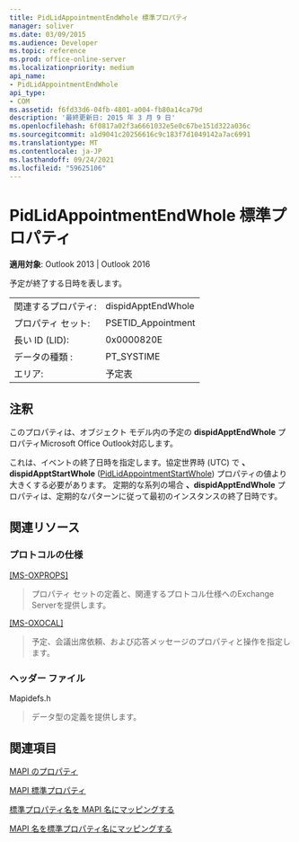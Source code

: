 ```yaml
---
title: PidLidAppointmentEndWhole 標準プロパティ
manager: soliver
ms.date: 03/09/2015
ms.audience: Developer
ms.topic: reference
ms.prod: office-online-server
ms.localizationpriority: medium
api_name:
- PidLidAppointmentEndWhole
api_type:
- COM
ms.assetid: f6fd33d6-04fb-4801-a004-fb80a14ca79d
description: '最終更新日: 2015 年 3 月 9 日'
ms.openlocfilehash: 6f0817a02f3a6661032e5e0c67be151d322a036c
ms.sourcegitcommit: a1d9041c20256616c9c183f7d1049142a7ac6991
ms.translationtype: MT
ms.contentlocale: ja-JP
ms.lasthandoff: 09/24/2021
ms.locfileid: "59625106"
---
```

# <a name="pidlidappointmentendwhole-canonical-property"></a>PidLidAppointmentEndWhole 標準プロパティ

  
  
**適用対象**: Outlook 2013 | Outlook 2016 
  
予定が終了する日時を表します。
  
|||
|:-----|:-----|
|関連するプロパティ:  <br/> |dispidApptEndWhole  <br/> |
|プロパティ セット:  <br/> |PSETID_Appointment  <br/> |
|長い ID (LID):  <br/> |0x0000820E  <br/> |
|データの種類 :   <br/> |PT_SYSTIME  <br/> |
|エリア:  <br/> |予定表  <br/> |
   
## <a name="remarks"></a>注釈

このプロパティは、オブジェクト モデル内の予定の **dispidApptEndWhole** プロパティMicrosoft Office Outlook対応します。 
  
これは、イベントの終了日時を指定します。協定世界時 (UTC) で **、dispidApptStartWhole** ([PidLidAppointmentStartWhole](pidlidappointmentstartwhole-canonical-property.md)) プロパティの値より大きくする必要があります。 定期的な系列の場合 **、dispidApptEndWhole** プロパティは、定期的なパターンに従って最初のインスタンスの終了日時です。 
  
## <a name="related-resources"></a>関連リソース

### <a name="protocol-specifications"></a>プロトコルの仕様

[[MS-OXPROPS]](https://msdn.microsoft.com/library/f6ab1613-aefe-447d-a49c-18217230b148%28Office.15%29.aspx)
  
> プロパティ セットの定義と、関連するプロトコル仕様へのExchange Serverを提供します。
    
[[MS-OXOCAL]](https://msdn.microsoft.com/library/09861fde-c8e4-4028-9346-e7c214cfdba1%28Office.15%29.aspx)
  
> 予定、会議出席依頼、および応答メッセージのプロパティと操作を指定します。
    
### <a name="header-files"></a>ヘッダー ファイル

Mapidefs.h
  
> データ型の定義を提供します。
    
## <a name="see-also"></a>関連項目



[MAPI のプロパティ](mapi-properties.md)
  
[MAPI 標準プロパティ](mapi-canonical-properties.md)
  
[標準プロパティ名を MAPI 名にマッピングする](mapping-canonical-property-names-to-mapi-names.md)
  
[MAPI 名を標準プロパティ名にマッピングする](mapping-mapi-names-to-canonical-property-names.md)

